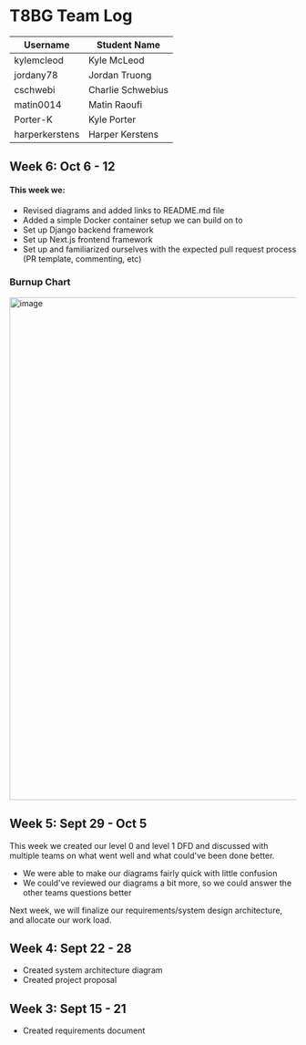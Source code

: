 # T8BG Team Log
|Username|Student Name|
|-|-|
|kylemcleod|Kyle McLeod|
|jordany78|Jordan Truong|
|cschwebi|Charlie Schwebius|
|matin0014|Matin Raoufi|
|Porter-K|Kyle Porter|
|harperkerstens|Harper Kerstens|

## Week 6: Oct 6 - 12

#### This week we:
- Revised diagrams and added links to README.md file
- Added a simple Docker container setup we can build on to
- Set up Django backend framework
- Set up Next.js frontend framework
- Set up and familiarized ourselves with the expected pull request process (PR template, commenting, etc)

### Burnup Chart
<img width="1727" height="882" alt="image" src="https://github.com/user-attachments/assets/b9141939-d185-4a80-bbc2-277b077223c3" />


## Week 5: Sept 29 - Oct 5

This week we created our level 0 and level 1 DFD and discussed with multiple teams on what went well and what could've been done better.
- We were able to make our diagrams fairly quick with little confusion
- We could've reviewed our diagrams a bit more, so we could answer the other teams questions better

Next week, we will finalize our requirements/system design architecture, and allocate our work load.

## Week 4: Sept 22 - 28

- Created system architecture diagram
- Created project proposal

## Week 3: Sept 15 - 21

- Created requirements document
